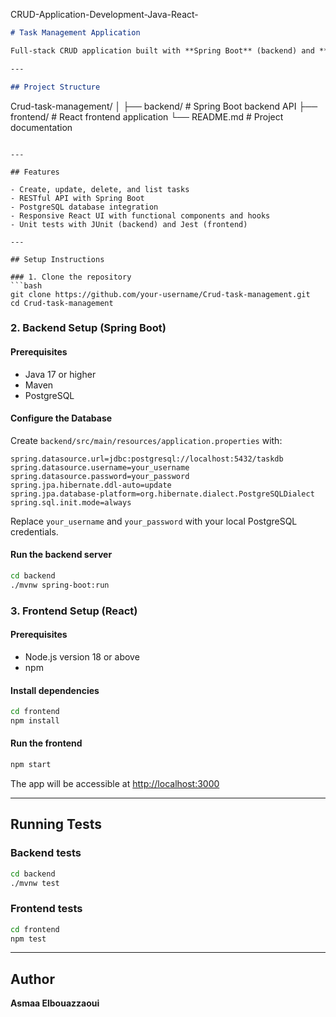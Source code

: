 CRUD-Application-Development-Java-React-
```markdown
# Task Management Application

Full-stack CRUD application built with **Spring Boot** (backend) and **React.js** (frontend).

---

## Project Structure

```

Crud-task-management/
│
├── backend/         # Spring Boot backend API
├── frontend/        # React frontend application
└── README.md        # Project documentation

````

---

## Features

- Create, update, delete, and list tasks
- RESTful API with Spring Boot
- PostgreSQL database integration
- Responsive React UI with functional components and hooks
- Unit tests with JUnit (backend) and Jest (frontend)

---

## Setup Instructions

### 1. Clone the repository
```bash
git clone https://github.com/your-username/Crud-task-management.git
cd Crud-task-management
````

### 2. Backend Setup (Spring Boot)

#### Prerequisites

* Java 17 or higher
* Maven
* PostgreSQL

#### Configure the Database

Create `backend/src/main/resources/application.properties` with:

```properties
spring.datasource.url=jdbc:postgresql://localhost:5432/taskdb
spring.datasource.username=your_username
spring.datasource.password=your_password
spring.jpa.hibernate.ddl-auto=update
spring.jpa.database-platform=org.hibernate.dialect.PostgreSQLDialect
spring.sql.init.mode=always
```

Replace `your_username` and `your_password` with your local PostgreSQL credentials.

#### Run the backend server

```bash
cd backend
./mvnw spring-boot:run
```

### 3. Frontend Setup (React)

#### Prerequisites

* Node.js version 18 or above
* npm

#### Install dependencies

```bash
cd frontend
npm install
```

#### Run the frontend

```bash
npm start
```

The app will be accessible at [http://localhost:3000](http://localhost:3000)

---

## Running Tests

### Backend tests

```bash
cd backend
./mvnw test
```

### Frontend tests

```bash
cd frontend
npm test
```

---

## Author

**Asmaa Elbouazzaoui**





